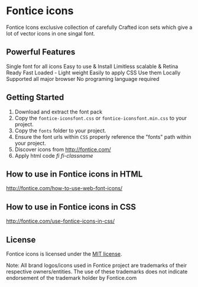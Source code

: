 # Fontice icons

Fontice Icons exclusive collection of carefully Crafted icon sets which give a lot of vector icons in one singal font.

## Powerful Features
Single font for all icons
Easy to use & Install
Limitless scalable & Retina Ready
Fast Loaded - Light weight
Easily to apply CSS
Use them Locally
Supported all major browser
No programing language required


## Getting Started
 1. Download and extract the font pack
 2. Copy the `fontice-iconsfont.css` or `fontice-iconsfont.min.css` to your project.
 3. Copy the `fonts` folder to your project.
 4. Ensure the font urls within `CSS` properly reference the "fonts" path within your project.
 5. Discover icons from http://fontice.com/
 6. Apply html code <i>fi fi-classname</i>


## How to use in Fontice icons in HTML 
http://fontice.com/how-to-use-web-font-icons/

## How to use in Fontice icons in CSS 
http://fontice.com/use-fontice-icons-in-css/


## License
Fontice icons is licensed under the [MIT license](http://opensource.org/licenses/MIT).

Note: All brand logos/icons used in Fontice project are trademarks of their respective owners/entities. The use of these trademarks does not indicate endorsement of the trademark holder by Fontice.com
